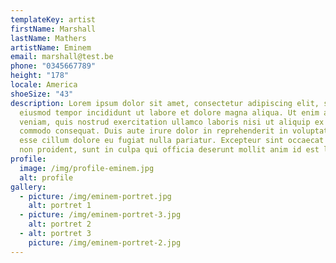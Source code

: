 ```yaml
---
templateKey: artist
firstName: Marshall
lastName: Mathers
artistName: Eminem
email: marshall@test.be
phone: "0345667789"
height: "178"
locale: America
shoeSize: "43"
description: Lorem ipsum dolor sit amet, consectetur adipiscing elit, sed do
  eiusmod tempor incididunt ut labore et dolore magna aliqua. Ut enim ad minim
  veniam, quis nostrud exercitation ullamco laboris nisi ut aliquip ex ea
  commodo consequat. Duis aute irure dolor in reprehenderit in voluptate velit
  esse cillum dolore eu fugiat nulla pariatur. Excepteur sint occaecat cupidatat
  non proident, sunt in culpa qui officia deserunt mollit anim id est laborum.
profile:
  image: /img/profile-eminem.jpg
  alt: profile
gallery:
  - picture: /img/eminem-portret.jpg
    alt: portret 1
  - picture: /img/eminem-portret-3.jpg
    alt: portret 2
  - alt: portret 3
    picture: /img/eminem-portret-2.jpg
---
```

